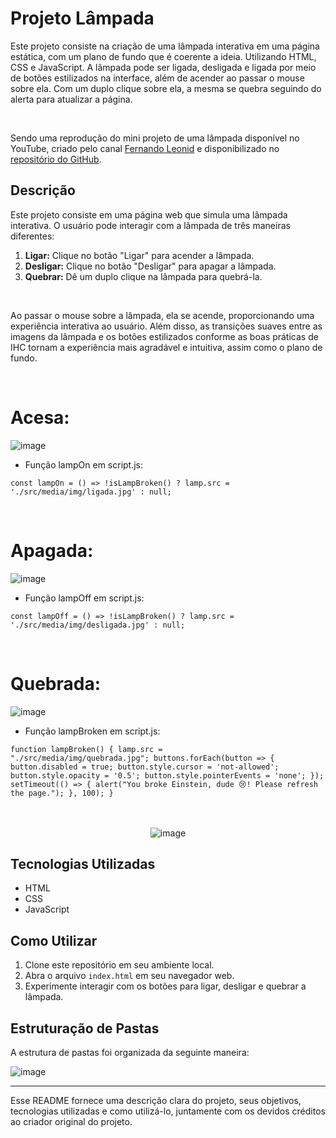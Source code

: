 # Projeto Lâmpada

Este projeto consiste na criação de uma lâmpada interativa em uma página estática, com um plano de fundo que é coerente a ideia. Utilizando HTML, CSS e JavaScript. A lâmpada pode ser ligada, desligada e ligada por meio de botões estilizados na interface, além de acender ao passar o mouse sobre ela. Com um duplo clique sobre ela, a mesma se quebra seguindo do alerta para atualizar a página.

</br>

Sendo uma reprodução do mini projeto de uma lâmpada disponível no YouTube, criado pelo canal [Fernando Leonid](https://www.youtube.com/watch?v=4r0zOW9Zn-Y) e disponibilizado no [repositório do GitHub](https://github.com/fernandoleonid/mini-projetos-js/tree/master/01-lamp).

## Descrição

Este projeto consiste em uma página web que simula uma lâmpada interativa. O usuário pode interagir com a lâmpada de três maneiras diferentes:
</br>

 1. **Ligar:** Clique no botão "Ligar" para acender a lâmpada.
 2. **Desligar:** Clique no botão "Desligar" para apagar a lâmpada.
 3. **Quebrar:** Dê um duplo clique na lâmpada para quebrá-la.

</br>

Ao passar o mouse sobre a lâmpada, ela se acende, proporcionando uma experiência interativa ao usuário. Além disso, as transições suaves entre as imagens da lâmpada e os botões estilizados conforme as boas práticas de IHC tornam a experiência mais agradável e intuitiva, assim como o plano de fundo.

</br>

# Acesa: 

![image](https://github.com/apedrodev1/JavaScript-Learning-HUB/assets/104085801/7e636054-8fd7-4390-82aa-11e14d850ad9)


- Função lampOn em script.js: 

<code>const lampOn = () => !isLampBroken() ? lamp.src = './src/media/img/ligada.jpg' : null;</code>

</br>

# Apagada: 

![image](https://github.com/apedrodev1/JavaScript-Learning-HUB/assets/104085801/fad5bf6d-bdaa-4ca0-ad1f-386c8df1b420)


- Função lampOff em script.js:

<code>const lampOff = () => !isLampBroken() ? lamp.src = './src/media/img/desligada.jpg' : null;</code>

</br>

# Quebrada:

![image](https://github.com/apedrodev1/JavaScript-Learning-HUB/assets/104085801/6ad9dfe0-a349-42e4-b84d-b50c60a4e767)

- Função lampBroken em script.js:

<code>function lampBroken() {
    lamp.src = "./src/media/img/quebrada.jpg";
    buttons.forEach(button => {
        button.disabled = true;
        button.style.cursor = 'not-allowed';
        button.style.opacity = '0.5';
        button.style.pointerEvents = 'none';
    });
    setTimeout(() => {
        alert("You broke Einstein, dude 😢! Please refresh the page.");
    }, 100);
}</code>

</br>
</br>
<div style="text-align:center;"

![image](https://github.com/apedrodev1/JavaScript-Learning-HUB/assets/104085801/357c7f7c-6aef-479e-808f-31d64eea7f0d)

></div>


## Tecnologias Utilizadas

- HTML
- CSS
- JavaScript

## Como Utilizar

1. Clone este repositório em seu ambiente local.
2. Abra o arquivo `index.html` em seu navegador web.
3. Experimente interagir com os botões para ligar, desligar e quebrar a lâmpada.

## Estruturação de Pastas

A estrutura de pastas foi organizada da seguinte maneira:

![image](https://github.com/apedrodev1/JavaScript-Learning-HUB/assets/104085801/9a804a65-5732-4e52-ac8c-b71288cbb34f)

---




Esse README fornece uma descrição clara do projeto, seus objetivos, tecnologias utilizadas e como utilizá-lo, juntamente com os devidos créditos ao criador original do projeto.
